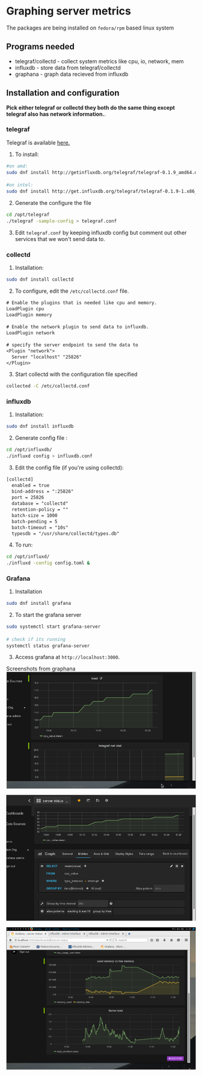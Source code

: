 # Graphing server metrics

The packages are being installed on `fedora/rpm` based linux system

## Programs needed
* telegraf/collectd - collect system metrics like cpu, io, network, mem
* influxdb - store data from telegraf/collectd
* graphana - graph data recieved from influxdb


## Installation and configuration

**Pick either telegraf or collectd they both do the same thing except telegraf
also has network information.**. 

### telegraf

Telegraf is available [here.](https://github.com/influxdb/telegraf)  
1) To install:

```bash
#on amd: 
sudo dnf install http://getinfluxdb.org/telegraf/telegraf-0.1.9_amd64.deb

#on intel:
sudo dnf install http://get.influxdb.org/telegraf/telegraf-0.1.9-1.x86_64.rpm

```
2) Generate the configure the file
```bash
cd /opt/telegraf  
./telegraf -sample-config > telegraf.conf  

```

3) Edit `telegraf.conf` by keeping influxdb config but comment out other services that we won't send data to.


### collectd

1) Installation: 
```bash
sudo dnf install collectd

```

2) To configure, edit the `/etc/collectd.conf` file.  
```
# Enable the plugins that is needed like cpu and memory.  
LoadPlugin cpu
LoadPlugin memory

# Enable the network plugin to send data to influxdb.
LoadPlugin network

# specify the server endpoint to send the data to
<Plugin "network">
  Server "localhost" "25826"
</Plugin>

```

3. Start collectd with the configuration file specified
```bash
collected -C /etc/collectd.conf
```

### influxdb

1) Installation:
```bash
sudo dnf install influxdb
```

2) Generate config file :
```bash
cd /opt/influxdb/  
./influxd config > influxdb.conf  
```

3) Edit the config file (if you're using collectd):
```
[collectd]
  enabled = true
  bind-address = ":25826"
  port = 25826
  database = "collectd"
  retention-policy = ""
  batch-size = 1000
  batch-pending = 5
  batch-timeout = "10s"
  typesdb = "/usr/share/collectd/types.db"

```

4) To run:  
```bash
cd /opt/influxd/  
./influxd -config config.toml &
```
### Grafana

1) Installation
```bash
sudo dnf install grafana
```
2) To start the grafana server
```bash
sudo systemctl start grafana-server

# check if its running
systemctl status grafana-server

```

3) Access grafana at `http://localhost:3000`.  
  
  
Screenshots from graphana
![Screenshot](img/graph1.png)

![Screenshot2](img/graph2.png)

![Screenshot3](img/mem-cpu1.png)
